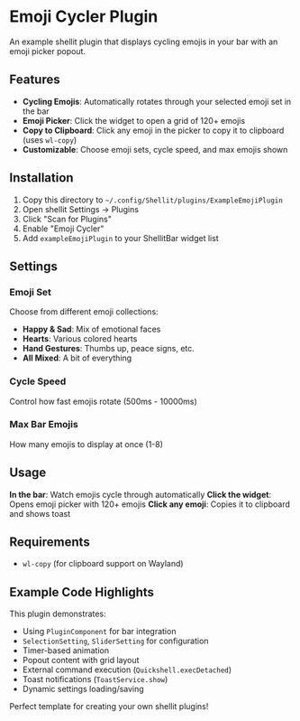 # Emoji Cycler Plugin

An example shellit plugin that displays cycling emojis in your bar with an emoji picker popout.

## Features

- **Cycling Emojis**: Automatically rotates through your selected emoji set in the bar
- **Emoji Picker**: Click the widget to open a grid of 120+ emojis
- **Copy to Clipboard**: Click any emoji in the picker to copy it to clipboard (uses `wl-copy`)
- **Customizable**: Choose emoji sets, cycle speed, and max emojis shown

## Installation

1. Copy this directory to `~/.config/Shellit/plugins/ExampleEmojiPlugin`
2. Open shellit Settings → Plugins
3. Click "Scan for Plugins"
4. Enable "Emoji Cycler"
5. Add `exampleEmojiPlugin` to your ShellitBar widget list

## Settings

### Emoji Set
Choose from different emoji collections:
- **Happy & Sad**: Mix of emotional faces
- **Hearts**: Various colored hearts
- **Hand Gestures**: Thumbs up, peace signs, etc.
- **All Mixed**: A bit of everything

### Cycle Speed
Control how fast emojis rotate (500ms - 10000ms)

### Max Bar Emojis
How many emojis to display at once (1-8)

## Usage

**In the bar**: Watch emojis cycle through automatically
**Click the widget**: Opens emoji picker with 120+ emojis
**Click any emoji**: Copies it to clipboard and shows toast

## Requirements

- `wl-copy` (for clipboard support on Wayland)

## Example Code Highlights

This plugin demonstrates:
- Using `PluginComponent` for bar integration
- `SelectionSetting`, `SliderSetting` for configuration
- Timer-based animation
- Popout content with grid layout
- External command execution (`Quickshell.execDetached`)
- Toast notifications (`ToastService.show`)
- Dynamic settings loading/saving

Perfect template for creating your own shellit plugins!
